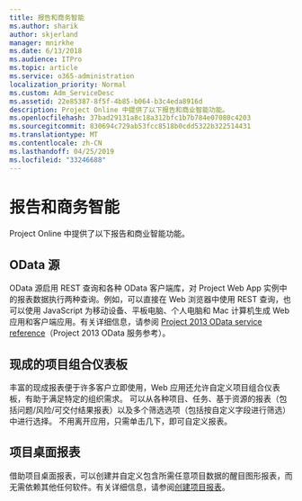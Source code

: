 ```yaml
---
title: 报告和商务智能
ms.author: sharik
author: skjerland
manager: mnirkhe
ms.date: 6/13/2018
ms.audience: ITPro
ms.topic: article
ms.service: o365-administration
localization_priority: Normal
ms.custom: Adm_ServiceDesc
ms.assetid: 22e85387-8f5f-4b85-b064-b3c4eda8916d
description: Project Online 中提供了以下报告和商业智能功能。
ms.openlocfilehash: 37bad29131a8c18a312bfc1b7b784e07080c4203
ms.sourcegitcommit: 830694c729ab53fcc8518b0cdd5322b322514431
ms.translationtype: MT
ms.contentlocale: zh-CN
ms.lasthandoff: 04/25/2019
ms.locfileid: "33246688"
---
```

# <a name="reporting-and-business-intelligence"></a>报告和商务智能

Project Online 中提供了以下报告和商业智能功能。
  
## <a name="odata-feeds"></a>OData 源
<a name="bkmk_ODataFeeds"> </a>

OData 源启用 REST 查询和各种 OData 客户端库，对 Project Web App 实例中的报表数据执行两种查询。例如，可以直接在 Web 浏览器中使用 REST 查询，也可以使用 JavaScript 为移动设备、平板电脑、个人电脑和 Mac 计算机生成 Web 应用和客户端应用。有关详细信息，请参阅 [Project 2013 OData service reference](http://go.microsoft.com/fwlink/?LinkID=823655&amp;clcid=0x409)（Project 2013 OData 服务参考）。
  
## <a name="out-of-the-box-portfolio-dashboards"></a>现成的项目组合仪表板
<a name="bkmk_OutOfTheBoxPortfolioDashboards"> </a>

丰富的现成报表便于许多客户立即使用，Web 应用还允许自定义项目组合仪表板，有助于满足特定的组织需求。 可以从各种项目、任务、基于资源的报表（包括问题/风险/可交付结果报表）以及多个筛选选项（包括按自定义字段进行筛选）中进行选择。 不用离开应用，只需单击几下，即可自定义报表。 
  
## <a name="project-desktop-reporting"></a>项目桌面报表
<a name="bkmk_ProjectDesktopReporting"> </a>

借助项目桌面报表，可以创建并自定义包含所需任意项目数据的醒目图形报表，而无需依赖其他任何软件。有关详细信息，请参阅[创建项目报表](http://go.microsoft.com/fwlink/?LinkID=823657&amp;clcid=0x409)。
  

